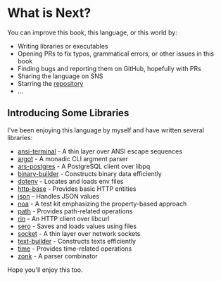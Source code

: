 # What is Next?

You can improve this book, this language, or this world by:

- Writing libraries or executables
- Opening PRs to fix typos, grammatical errors, or other issues in this book
- Finding bugs and reporting them on GitHub, hopefully with PRs
- Sharing the language on SNS
- Starring the [repository](https://github.com/vekatze/neut)
- ...

## Introducing Some Libraries

I've been enjoying this language by myself and have written several libraries:

- [ansi-terminal](https://github.com/vekatze/ansi-terminal) - A thin layer over ANSI escape sequences
- [argot](https://github.com/vekatze/argot) - A monadic CLI argment parser
- [ars-postgres](https://github.com/vekatze/ars-postgres) - A PostgreSQL client over libpq
- [binary-builder](https://github.com/vekatze/binary-builder) - Constructs binary data efficiently
- [dotenv](https://github.com/vekatze/dotenv-nt) - Locates and loads env files
- [http-base](https://github.com/vekatze/http-base-nt) - Provides basic HTTP entities
- [json](https://github.com/vekatze/json-nt) - Handles JSON values
- [noa](https://github.com/vekatze/noa) - A test kit emphasizing the property-based approach
- [path](https://github.com/vekatze/path-nt) - Provides path-related operations
- [rin](https://github.com/vekatze/rin) - An HTTP client over libcurl
- [sero](https://github.com/vekatze/sero) - Saves and loads values using files
- [socket](https://github.com/vekatze/socket-nt) - A thin layer over network sockets
- [text-builder](https://github.com/vekatze/text-builder) - Constructs texts efficiently
- [time](https://github.com/vekatze/time-nt) - Provides time-related operations
- [zonk](https://github.com/vekatze/zonk) - A parser combinator

Hope you'll enjoy this too.
